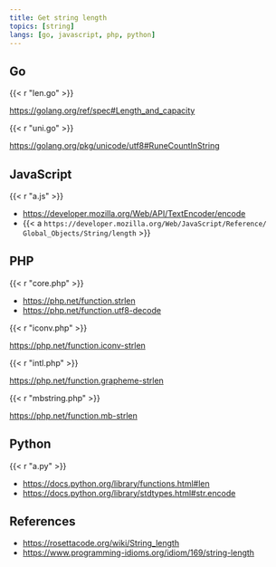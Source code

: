 ```yaml
---
title: Get string length
topics: [string]
langs: [go, javascript, php, python]
---
```


## Go

{{< r "len.go" >}}

<https://golang.org/ref/spec#Length_and_capacity>

{{< r "uni.go" >}}

<https://golang.org/pkg/unicode/utf8#RuneCountInString>

## JavaScript

{{< r "a.js" >}}

- <https://developer.mozilla.org/Web/API/TextEncoder/encode>
- {{< a `https://developer.mozilla.org/Web/JavaScript/Reference/
   Global_Objects/String/length` >}}

## PHP

{{< r "core.php" >}}

- <https://php.net/function.strlen>
- <https://php.net/function.utf8-decode>

{{< r "iconv.php" >}}

<https://php.net/function.iconv-strlen>

{{< r "intl.php" >}}

<https://php.net/function.grapheme-strlen>

{{< r "mbstring.php" >}}

<https://php.net/function.mb-strlen>

## Python

{{< r "a.py" >}}

- <https://docs.python.org/library/functions.html#len>
- <https://docs.python.org/library/stdtypes.html#str.encode>

## References

- <https://rosettacode.org/wiki/String_length>
- <https://www.programming-idioms.org/idiom/169/string-length>
